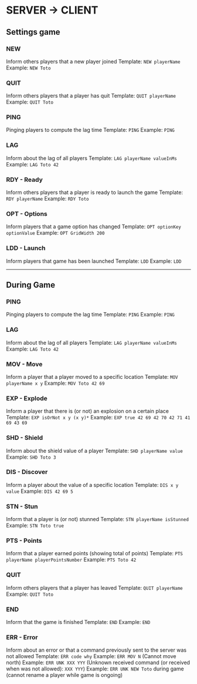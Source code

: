 # SERVER -> CLIENT

## Settings game

### NEW
Inform others players that a new player joined
Template: `NEW playerName`
Example:  `NEW Toto`

### QUIT
Inform others players that a player has quit
Template: `QUIT playerName`
Example: `QUIT Toto`

### PING
Pinging players to compute the lag time
Template: `PING`
Example: `PING`

### LAG
Inform about the lag of all players
Template: `LAG playerName valueInMs`
Example: `LAG Toto 42`

### RDY - Ready
Inform others players that a player is ready to launch the game
Template: `RDY playerName`
Example: `RDY Toto`

### OPT - Options
Inform players that a game option has changed
Template: `OPT optionKey optionValue`
Example: `OPT GridWidth 200`

### LDD - Launch
Inform players that game has been launched
Template: `LDD`
Example: `LDD`

- - - - - - - - - -

## During Game

### PING
Pinging players to compute the lag time
Template: `PING`
Example: `PING`

### LAG
Inform about the lag of all players
Template: `LAG playerName valueInMs`
Example: `LAG Toto 42`

### MOV - Move
Inform a player that a player moved to a specific location
Template: `MOV playerName x y`
Example: `MOV Toto 42 69`

### EXP - Explode
Inform a player that there is (or not) an explosion on a certain place
Template: `EXP isOrNot x y (x y)*`
Example: `EXP true 42 69 42 70 42 71 41 69 43 69`

### SHD - Shield
Inform about the shield value of a player
Template: `SHD playerName value`
Example: `SHD Toto 3`

### DIS - Discover
Inform a player about the value of a specific location
Template: `DIS x y value`
Example: `DIS 42 69 5`

### STN - Stun
Inform that a player is (or not) stunned
Template: `STN playerName isStunned`
Example: `STN Toto true`

### PTS - Points
Inform that a player earned points (showing total of points)
Template: `PTS playerName playerPointsNumber`
Example: `PTS Toto 42`

### QUIT
Inform others players that a player has leaved
Template: `QUIT playerName`
Example: `QUIT Toto`

### END
Inform that the game is finished
Template: `END`
Example: `END`

### ERR - Error
Inform about an error or that a command previously sent to the server was not allowed
Template: `ERR code why`
Example: `ERR MOV N` (Cannot move north)
Example: `ERR UNK XXX YYY` (Unknown received command (or received when was not allowed): `XXX YYY`)
Example: `ERR UNK NEW Toto` during game (cannot rename a player while game is ongoing)
